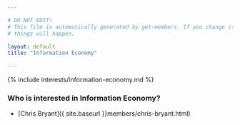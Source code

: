 ```yaml
---

# DO NOT EDIT!
# This file is automatically generated by get-members. If you change it, bad
# things will happen.

layout: default
title: "Information Economy"

---
```


{% include interests/information-economy.md %}

### Who is interested in Information Economy?


* [Chris Bryant]({ site.baseurl }}members/chris-bryant.html)
